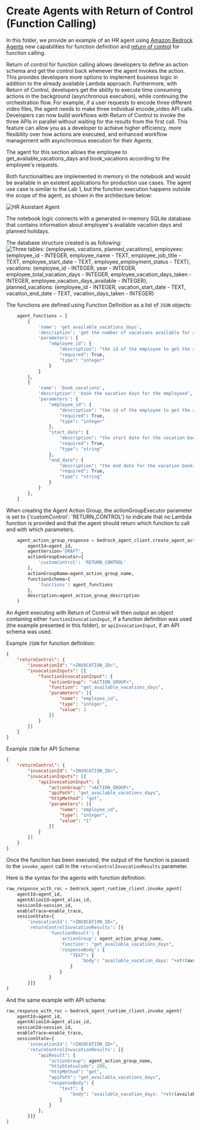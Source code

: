 # Create Agents with Return of Control (Function Calling)
In this folder, we provide an example of an HR agent using [Amazon Bedrock Agents](https://aws.amazon.com/bedrock/agents/) new capabilities for function definition and [return of control]( https://docs.aws.amazon.com/bedrock/latest/userguide/agents-returncontrol.html) for function calling.

Return of control for function calling allows developers to define an action schema and get the control back whenever the agent invokes the action. This provides developers more options to implement business logic in addition to the already available Lambda approach. Furthermore, with Return of Control, developers get the ability to execute time consuming actions in the background (asynchronous execution), while continuing the orchestration flow. For example, if a user requests to encode three different video files, the agent needs to make three individual encode_video API calls. Developers can now build workflows with Return of Control to invoke the three APIs in parallel without waiting for the results from the first call. This feature can allow you as a developer to achieve higher efficiency, more flexibility over how actions are executed, and enhanced workflow management with asynchronous execution for their Agents. 

The agent for this section allows the employee to get_available_vacations_days and book_vacations according to the employee's requests.

Both functionalities are implemented in memory in the notebook and would be available in an existent applications for production use cases. The agent use case is similar to the Lab 1, but the function execution happens outside the scope of the agent, as shown in the architecture below:

![HR Assistant Agent](images/architecture.png)

The notebook logic connects with a generated in-memory SQLite database that contains information about employee's available vacation days and planned holidays.

The database structure created is as following:
![Three tables: {employees, vacations, planned_vacations}, employees: {employee_id - INTEGER, employee_name - TEXT, employee_job_title - TEXT, employee_start_date - TEXT, employee_employment_status - TEXT}, vacations: {employee_id - INTEGER, year - INTEGER, employee_total_vacation_days - INTEGER, employee_vacation_days_taken - INTEGER, employee_vacation_days_available - INTEGER}, planned_vacations: {employee_id - INTEGER, vacation_start_date - TEXT, vacation_end_date - TEXT, vacation_days_taken - INTEGER}](images/HR_DB.png)

The functions are defined using Function Definition as a list of `JSON` objects:

```python
    agent_functions = [
        {
            'name': 'get_available_vacations_days',
            'description': 'get the number of vacations available for a certain employee',
            'parameters': {
                "employee_id": {
                    "description": "the id of the employee to get the available vacations",
                    "required": True,
                    "type": "integer"
                }
            }
        },
        {
            'name': 'book_vacations',
            'description': 'book the vacation days for the employeed',
            'parameters': {
                "employee_id": {
                    "description": "the id of the employee to get the available vacations",
                    "required": True,
                    "type": "integer"
                },
                "start_date": {
                    "description": "the start date for the vacation booking",
                    "required": True,
                    "type": "string"
                },
                "end_date": {
                    "description": "the end date for the vacation booking",
                    "required": True,
                    "type": "string"
                }
            }
        },
    ]
```

When creating the Agent Action Group, the actionGroupExecutor parameter is set to {'customControl': 'RETURN_CONTROL'} to indicate that no Lambda function is provided and that the agent should return which function to call and with which parameters.

```python
    agent_action_group_response = bedrock_agent_client.create_agent_action_group(
        agentId=agent_id,
        agentVersion='DRAFT',
        actionGroupExecutor={
            'customControl': 'RETURN_CONTROL'
        },
        actionGroupName=agent_action_group_name,
        functionSchema={
            'functions': agent_functions
        },
        description=agent_action_group_description
    )
```

An Agent executing with Return of Control will then output an object containing either `functionInvocationInput`, if a function definition was used (the example presented in this folder), or `apiInvocationInput`, if an API schema was used.

Example `JSON` for function definition:

```json
{
    "returnControl": {
        "invocationId": "<INVOCATION_ID>", 
        "invocationInputs": [{
            "functionInvocationInput": {
                "actionGroup": "<ACTION_GROUP>", 
                "function": "get_available_vacations_days", 
                "parameters": [{
                    "name": "employee_id", 
                    "type": "integer", 
                    "value": 1
                }]
            }
        }]
    }
}
```

Example `JSON` for API Schema:

```json
{
    "returnControl": {
        "invocationId": "<INVOCATION_ID>",
        "invocationInputs": [{
            "apiInvocationInput": {
                "actionGroup": "<ACTION_GROUP>",
                "apiPath": "get_available_vacations_days",
                "httpMethod": "get",
                "parameters": [{
                    "name": "employee_id",
                    "type": "integer",
                    "value": "1"
                }]
            }
        }]
    }
}
```

Once the function has been executed, the output of the function is passed to the `invoke_agent` call in the `returnControlInvocationResults` parameter.

Here is the syntax for the agents with function definition:

```python
raw_response_with_roc = bedrock_agent_runtime_client.invoke_agent(
    agentId=agent_id,
    agentAliasId=agent_alias_id, 
    sessionId=session_id,
    enableTrace=enable_trace, 
    sessionState={
        'invocationId': "<INVOCATION_ID>",
        'returnControlInvocationResults': [{
                'functionResult': {
                    'actionGroup': agent_action_group_name,
                    'function': "get_available_vacations_days",
                    'responseBody': {
                        "TEXT": {
                            'body': "available_vacation_days: "+str(available_vacation_days)
                        }
                    }
                }
        }]}
)
```

And the same example with API schema:

```python
raw_response_with_roc = bedrock_agent_runtime_client.invoke_agent(
    agentId=agent_id,
    agentAliasId=agent_alias_id, 
    sessionId=session_id,
    enableTrace=enable_trace, 
    sessionState={
        'invocationId': "<INVOCATION_ID>",
        'returnControlInvocationResults': [{
            "apiResult": {
                "actionGroup": agent_action_group_name,
                "httpStatusCode": 200,
                "httpMethod": "get",
                "apiPath": "get_available_vacations_days",
                "responseBody": {
                    "text": {
                        "body": "available_vacation_days: "+str(available_vacation_days)
                    }
                }
            },
        }]}
)
```
